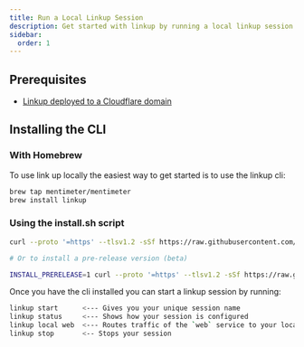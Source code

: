 ```yaml
---
title: Run a Local Linkup Session
description: Get started with linkup by running a local linkup session
sidebar:
  order: 1
---
```


## Prerequisites

- [Linkup deployed to a Cloudflare domain](/linkup/guides/deploy-linkup)

## Installing the CLI

### With Homebrew

To use link up locally the easiest way to get started is to use the linkup cli:

```sh
brew tap mentimeter/mentimeter
brew install linkup
```

### Using the install.sh script

```sh
curl --proto '=https' --tlsv1.2 -sSf https://raw.githubusercontent.com/mentimeter/linkup/refs/heads/main/linkup-cli/install.sh | sh

# Or to install a pre-release version (beta)

INSTALL_PRERELEASE=1 curl --proto '=https' --tlsv1.2 -sSf https://raw.githubusercontent.com/mentimeter/linkup/refs/heads/main/linkup-cli/install.sh | sh
```

Once you have the cli installed you can start a linkup session by running:

```zsh
linkup start      <--- Gives you your unique session name
linkup status     <--- Shows how your session is configured
linkup local web  <--- Routes traffic of the `web` service to your local machine
linkup stop       <-- Stops your session
```
